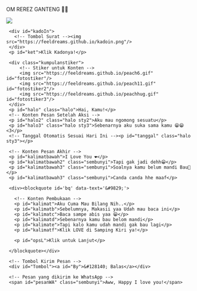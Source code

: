 OM REREZ GANTENG 😬😬
<html>
<meta charset='UTF-8'/><meta content='width=device-width, initial-scale=1, user-scalable=1, minimum-scale=1, maximum-scale=5' name='viewport'/><meta content='IE=edge' http-equiv='X-UA-Compatible'/><link href="https://feeldreams.github.io/withyou/style.css" rel="stylesheet" type="text/css" />
  
  <link rel="preconnect" href="https://fonts.googleapis.com">
  <link rel="preconnect" href="https://fonts.gstatic.com" crossorigin>
  <link href="https://fonts.googleapis.com/css2?family=Shippori+Antique:wght@400;700&display=swap" rel="stylesheet">
  <link href="https://fonts.googleapis.com/css2?family=Dancing+Script&display=swap" rel="stylesheet">

  <script src="https://cdn.jsdelivr.net/npm/sweetalert2@11.0.19/dist/sweetalert2.all.min.js"></script>
  <script src="https://unpkg.com/typeit@8.7.0/dist/index.umd.js"></script>
  <script src="https://kit.fontawesome.com/4f3ce16e3e.js" crossorigin="anonymous"></script>
  
<head>
<title>Script HTML buat Kamu</title>
</head>
<body>
	
   <!-- Ganti Audio di sini -->
   <audio src="https://feeldreams.github.io/fullsenyum.mp3" id="linkmp3" class="sembunyi"></audio>
   
   <div id="bodyblur">
     <!-- Wallpaper --><img src="https://telegra.ph/file/604ca2bbeeb806bd734b1.png" id="wallpaper"/><div id="beneranblur"></div>
   </div>
   
   <div id='Content'>

     <div id="kadoIn">
       <!-- Tombol Surat --><img src="https://feeldreams.github.io/kadoin.png"/>
     </div>
     <p id="ket">Klik Kadonya!</p>

     <div class="kumpulanstiker">
         <!-- Stiker untuk Konten -->
         <img src="https://feeldreams.github.io/peach6.gif" id="fotostiker"/>
         <img src="https://feeldreams.github.io/peach11.gif" id="fotostiker2"/>
         <img src="https://feeldreams.github.io/peachhug.gif" id="fotostiker3"/>
     </div>
     <p id="halo" class="halo">Hai, Kamu!</p>
     <!-- Konten Pesan Setelah Aksi -->
     <p id="halo2" class="halo sty2">Aku mau ngomong sesuatu</p>
     <p id="halo3" class="halo sty3">Sebenarnya aku suka sama kamu 😁😁 <3</p>
     <!-- Tanggal Otomatis Sesuai Hari Ini --><p id="tanggal" class="halo sty3"></p>
     
     <!-- Konten Pesan Akhir -->
     <p id="kalimatbawah">I Love You ❤️</p> 
     <p id="kalimatbawah2" class="sembunyi">Tapi gak jadi dehh😁</p> 
     <p id="kalimatbawah3" class="sembunyi">Soalnya kamu belum mandi Bau🤮</p>
     <p id="kalimatbawah3" class="sembunyi">Canda canda hhe maaf</p>
       
     <div><blockquote id='bq' data-text='&#9829;'>

       <!-- Konten Pembukaan -->
       <p id="kalimat">Aku Cuma Mau Bilang Nih..</p>
       <p id="kalimatb">Sebelumnya, Makasii yaa Udah mau baca ini</p>
       <p id="kalimatc">Baca sampe abis yaa 😁</p>
       <p id="kalimatd">Sebenarnya kamu bau belom mandi</p>
       <p id="kalimate">Tapi kalo kamu udah mandi gak bau lagi</p>
       <p id="kalimatf">Klik LOVE di Samping Kiri ya!</p>
       
       <p id="opsL">Klik untuk Lanjut</p>
       
     </blockquote></div>

     <!-- Tombol Kirim Pesan -->
     <div id="Tombol"><a id="By">&#128140; Balas</a></div>

     <!-- Pesan yang dikirim ke WhatsApp -->
     <span id="pesanWA" class="sembunyi">Aww, Happy I love you!</span>
     
   </div>

<!-- Jangan Edit Bagian Ini --><script>
  const body = document.querySelector("body"); const style = document.createElement('style'); var today = new Date();var dd = String(today.getDate()).padStart(2, '0');var mm = String(today.getMonth() + 1).padStart(2, '0');var yyyy = today.getFullYear();const monthNames = ["Januari", "Februari", "Maret", "April", "Mei", "Juni", "Juli", "Agustus", "September", "Oktober", "November", "Desember"];today = dd + ' ' + monthNames[today.getMonth()] + ' ' + yyyy; inikuis=0;ftganti=0;flag=1;flagg=1;fungsi=0;ftfungsi=0;fungsiAwal=0;fungsitimer=0;vketikhalo=halo.innerHTML;halo.innerHTML = "";vketikhalo2=halo2.innerHTML;halo2.innerHTML = "";pesanwhatsapp = pesanWA.innerHTML;deffotostiker=fotostiker.src;Content.style = "opacity:1;margin-top:16vh;";
  audio = new Audio('' + linkmp3.src);tanggal.innerHTML="- " + today + " -"; function createHeart() {const heart = document.createElement("div"); heart.className = "fas fa-heart"; heart.style.left = (Math.random() * 90)+"vw"; heart.style.animationDuration = (Math.random()*3)+2+"s"; body.appendChild(heart);} setInterval(function name(params) {var heartArr = document.querySelectorAll(".fa-heart"); if (heartArr.length > 100) {heartArr[0].remove()}},100);
</script>
<script src="https://feeldreams.github.io/withyou/script.js"></script>
<!-- Sampai Sini -->
</body>
</html>

